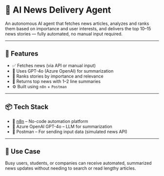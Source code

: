 # 📰 AI News Delivery Agent

An autonomous AI agent that fetches news articles, analyzes and ranks them based on importance and user interests, and delivers the top 10–15 news stories — fully automated, no manual input required.

---

## 🚀 Features

- ✅ Fetches news (via API or manual input)
- 🤖 Uses GPT-4o (Azure OpenAI) for summarization
- 🧠 Ranks stories by importance and relevance
- 📩 Returns top news with 1–2 line summaries
- ⚙️ Built using `n8n` + `Postman`

---

## 📦 Tech Stack

- 🧩 [n8n](https://n8n.io) – No-code automation platform  
- 🤖 Azure OpenAI GPT-4o – LLM for summarization  
- 🧪 Postman – For sending input data (simulated news API)

---

## 🧠 Use Case

Busy users, students, or companies can receive automated, summarized news updates without needing to search or read lengthy articles.
